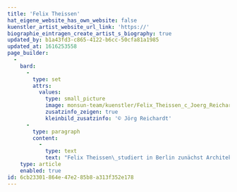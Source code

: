 ```yaml
---
title: 'Felix Theissen'
hat_eigene_website_has_own_website: false
kuenstler_artist_website_url_link: 'https://'
biographie_eintragen_create_artist_s_biography: true
updated_by: b1a43fd3-c865-4122-b6cc-50cfa81a1985
updated_at: 1616253558
page_builder:
  -
    bard:
      -
        type: set
        attrs:
          values:
            type: small_picture
            image: monsun-team/kuenstler/Felix_Theissen_c_Joerg_Reichardt.jpg
            zusatzinfo_zeigen: true
            kleinbild_zusatzinfo: '© Jörg Reichardt'
      -
        type: paragraph
        content:
          -
            type: text
            text: "Felix Theissen\_studiert in Berlin zunächst Architektur und wechselt dann in den Schauspielstudiengang des Konservatoriums in Wien. Es folgen Engagements an verschiedenen Theatern, intensive Jahre Improvisationstheater und Arbeiten für Fernsehen und Kino. Er ist Co-Autor eines Kinofilms, Schauspieldozent an der HfM Hanns Eisler, arbeitet als freier Schauspieler in Berlin und ist u.a. im Solo \"Caveman\" zu sehen."
    type: article
    enabled: true
id: 6cb23301-864e-47e2-85b8-a313f352e178
---
```

